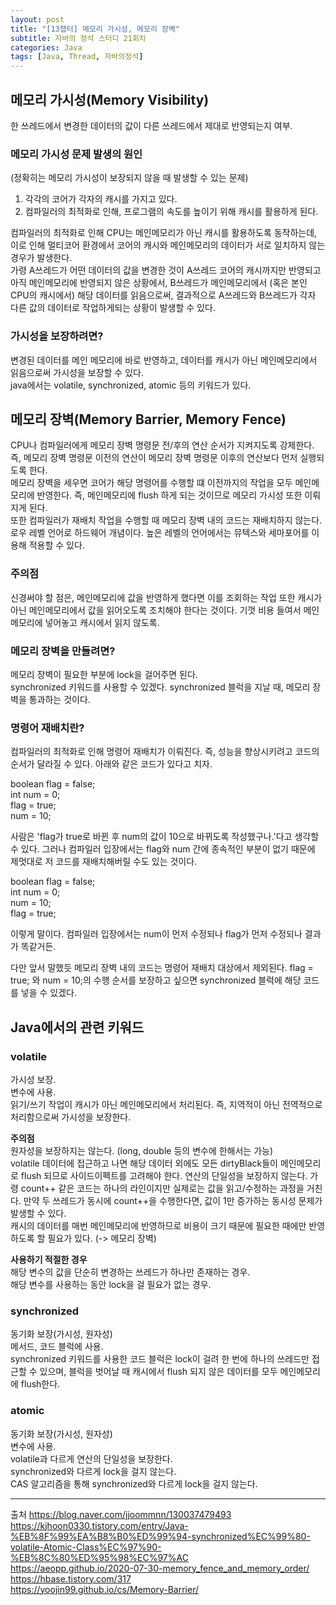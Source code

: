 ```yaml
---
layout: post
title: "[13챕터] 메모리 가시성, 메모리 장벽"
subtitle: 자바의 정석 스터디 21회차
categories: Java
tags: [Java, Thread, 자바의정석]
---
```



## 메모리 가시성(Memory Visibility) 
한 쓰레드에서 변경한 데이터의 값이 다른 쓰레드에서 제대로 반영되는지 여부.

### 메모리 가시성 문제 발생의 원인
(정확히는 메모리 가시성이 보장되지 않을 때 발생할 수 있는 문제)

1. 각각의 코어가 각자의 캐시를 가지고 있다.  
2. 컴파일러의 최적화로 인해, 프로그램의 속도를 높이기 위해 캐시를 활용하게 된다.  

컴파일러의 최적화로 인해 CPU는 메인메모리가 아닌 캐시를 활용하도록 동작하는데, 이로 인해 멀티코어 환경에서 코어의 캐시와 메인메모리의 데이터가 서로 일치하지 않는 경우가 발생한다.  
가령 A쓰레드가 어떤 데이터의 값을 변경한 것이 A쓰레드 코어의 캐시까지만 반영되고 아직 메인메모리에 반영되지 않은 상황에서, B쓰레드가 메인메모리에서 (혹은 본인 CPU의 캐시에서) 해당 데이터를 읽음으로써, 결과적으로 A쓰레드와 B쓰레드가 각자 다른 값의 데이터로 작업하게되는 상황이 발생할 수 있다.

### 가시성을 보장하려면?
변경된 데이터를 메인 메모리에 바로 반영하고, 데이터를 캐시가 아닌 메인메모리에서 읽음으로써 가시성을 보장할 수 있다.  
java에서는 volatile, synchronized, atomic 등의 키워드가 있다.  

## 메모리 장벽(Memory Barrier, Memory Fence) 
CPU나 컴파일러에게 메모리 장벽 명령문 전/후의 연산 순서가 지켜지도록 강제한다. 즉, 메모리 장벽 명령문 이전의 연산이 메모리 장벽 명령문 이후의 연산보다 먼저 실행되도록 한다.  
메모리 장벽을 세우면 코어가 해당 명령어를 수행할 떄 이전까지의 작업을 모두 메인메모리에 반영한다. 즉, 메인메모리에 flush 하게 되는 것이므로 메모리 가시성 또한 이뤄지게 된다.  
또한 컴파일러가 재배치 작업을 수행할 때 메모리 장벽 내의 코드는 재배치하지 않는다.  
로우 레벨 언어로 하드웨어 개념이다. 높은 레벨의 언어에서는 뮤텍스와 세마포어를 이용해 적용할 수 있다.

### 주의점
신경써야 할 점은, 메인메모리에 값을 반영하게 했다면 이를 조회하는 작업 또한 캐시가 아닌 메인메모리에서 값을 읽어오도록 조치해야 한다는 것이다. 기껏 비용 들여서 메인메모리에 넣어놓고 캐시에서 읽지 않도록.

### 메모리 장벽을 만들려면?
메모리 장벽이 필요한 부분에 lock을 걸어주면 된다.   
synchronized 키워드를 사용할 수 있겠다. synchronized 블럭을 지날 때, 메모리 장벽을 통과하는 것이다.  

### 명령어 재배치란?
컴파일러의 최적화로 인해 명령어 재배치가 이뤄진다. 즉, 성능을 향상시키려고 코드의 순서가 달라질 수 있다. 아래와 같은 코드가 있다고 치자.

boolean flag = false;  
int num = 0;  
flag = true;  
num = 10;  

사람은 'flag가 true로 바뀐 후 num의 값이 10으로 바뀌도록 작성했구나.'다고 생각할 수 있다. 그러나 컴파일러 입장에서는 flag와 num 간에 종속적인 부분이 없기 때문에 제멋대로 저 코드를 재배치해버릴 수도 있는 것이다.

boolean flag = false;  
int num = 0;  
num = 10;  
flag = true;  

이렇게 말이다. 컴파일러 입장에서는 num이 먼저 수정되나 flag가 먼저 수정되나 결과가 똑같거든.   

다만 앞서 말했듯 메모리 장벽 내의 코드는 명령어 재배치 대상에서 제외된다. flag = true; 와 num = 10;의 수행 순서를 보장하고 싶으면 synchronized 블럭에 해당 코드를 넣을 수 있겠다. 


## Java에서의 관련 키워드
### volatile
가시성 보장.  
변수에 사용.  
읽기/쓰기 작업이 캐시가 아닌 메인메모리에서 처리된다. 즉, 지역적이 아닌 전역적으로 처리함으로써 가시성을 보장한다.

**주의점**  
원자성을 보장하지는 않는다. (long, double 등의 변수에 한해서는 가능)  
volatile 데이터에 접근하고 나면 해당 데이터 외에도 모든 dirtyBlack들이 메인메모리로 flush 되므로 사이드이펙트를 고려해야 한다.
연산의 단일성을 보장하지 않는다. 가령 count++ 같은 코드는 하나의 라인이지만 실제로는 값을 읽고/수정하는 과정을 거친다. 만약 두 쓰레드가 동시에 count++을 수행한다면, 값이 1만 증가하는 동시성 문제가 발생할 수 있다.  
캐시의 데이터를 매번 메인메모리에 반영하므로 비용이 크기 때문에 필요한 때에만 반영하도록 할 필요가 있다. (-> 메모리 장벽)

**사용하기 적절한 경우**  
해당 변수의 값을 단순히 변경하는 쓰레드가 하나만 존재하는 경우.  
해당 변수를 사용하는 동안 lock을 걸 필요가 없는 경우.


### synchronized
동기화 보장(가시성, 원자성)  
메서드, 코드 블럭에 사용.  
synchronized 키워드를 사용한 코드 블럭은 lock이 걸려 한 번에 하나의 쓰레드만 접근할 수 있으며, 블럭을 벗어날 때 캐시에서 flush 되지 않은 데이터를 모두 메인메모리에 flush한다.    



### atomic
동기화 보장(가시성, 원자성)  
변수에 사용.  
volatile과 다르게 연산의 단일성을 보장한다.  
synchronized와 다르게 lock을 걸지 않는다.  
CAS 알고리즘을 통해 synchronized와 다르게 lock을 걸지 않는다.

---
출처
https://blog.naver.com/jjoommnn/130037479493  
https://kjhoon0330.tistory.com/entry/Java-%EB%8F%99%EA%B8%B0%ED%99%94-synchronized%EC%99%80-volatile-Atomic-Class%EC%97%90-%EB%8C%80%ED%95%98%EC%97%AC  
https://aeopp.github.io/2020-07-30-memory_fence_and_memory_order/  
https://hbase.tistory.com/317  
https://yoojin99.github.io/cs/Memory-Barrier/  
